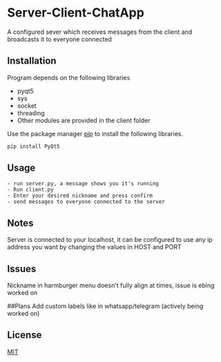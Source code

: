 # Server-Client-ChatApp
A configured sever which receives messages from the client and broadcasts it to everyone connected 

## Installation
Program depends on the following libraries
- pyqt5
- sys
- socket
- threading
- Other modules are provided in the client folder

Use the package manager [pip](https://pip.pypa.io/en/stable/) to install the following libraries.

```bash
pip install PyQt5
```

## Usage

```
- run server.py, a message shows you it's running
- Run client.py
- Enter your desired nickname and press confirm
- send messages to everyone connected to the server
```

## Notes
Server is connected to your localhost, it can be configured to use any ip address you want by changing the values in HOST and PORT

## Issues
Nickname in harmburger menu doesn't fully align at times, issue is ebing worked on

##Plans
Add custom labels like in whatsapp/telegram (actively being worked on)

## License
[MIT](https://choosealicense.com/licenses/mit/)

